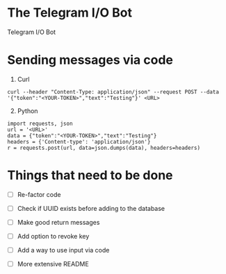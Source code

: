 # The Telegram I/O Bot

Telegram I/O Bot

# Sending messages via code

1. Curl
```
curl --header "Content-Type: application/json" --request POST --data '{"token":"<YOUR-TOKEN>","text":"Testing"}' <URL>
```

2. Python
```
import requests, json
url = '<URL>'
data = {"token":"<YOUR-TOKEN>","text":"Testing"}
headers = {'Content-type': 'application/json'}
r = requests.post(url, data=json.dumps(data), headers=headers)
```


# Things that need to be done
- [ ] Re-factor code
- [ ] Check if UUID exists before adding to the database
- [ ] Make good return messages
- [ ] Add option to revoke key
- [ ] Add a way to use input via code
- [ ] More extensive README


